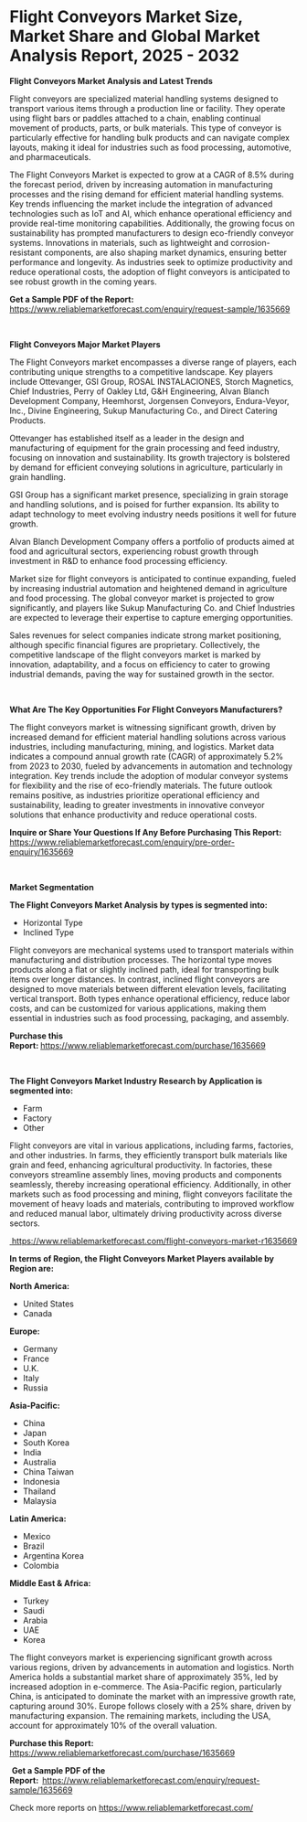 <p><h1>Flight Conveyors Market Size, Market Share and Global Market Analysis Report, 2025 - 2032</h1></p><p><strong>Flight Conveyors Market Analysis and Latest Trends</strong></p>
<p><p>Flight conveyors are specialized material handling systems designed to transport various items through a production line or facility. They operate using flight bars or paddles attached to a chain, enabling continual movement of products, parts, or bulk materials. This type of conveyor is particularly effective for handling bulk products and can navigate complex layouts, making it ideal for industries such as food processing, automotive, and pharmaceuticals.</p><p>The Flight Conveyors Market is expected to grow at a CAGR of 8.5% during the forecast period, driven by increasing automation in manufacturing processes and the rising demand for efficient material handling systems. Key trends influencing the market include the integration of advanced technologies such as IoT and AI, which enhance operational efficiency and provide real-time monitoring capabilities. Additionally, the growing focus on sustainability has prompted manufacturers to design eco-friendly conveyor systems. Innovations in materials, such as lightweight and corrosion-resistant components, are also shaping market dynamics, ensuring better performance and longevity. As industries seek to optimize productivity and reduce operational costs, the adoption of flight conveyors is anticipated to see robust growth in the coming years.</p></p>
<p><strong>Get a Sample PDF of the Report:&nbsp;</strong> <a href="https://www.reliablemarketforecast.com/enquiry/request-sample/1635669?utm_campaign=2296&utm_medium=2&utm_source=Github&utm_content=ia&utm_term=16022025&utm_id=flight-conveyors">https://www.reliablemarketforecast.com/enquiry/request-sample/1635669</a></p>
<p>&nbsp;</p>
<p><strong>Flight Conveyors Major Market Players</strong></p>
<p><p>The Flight Conveyors market encompasses a diverse range of players, each contributing unique strengths to a competitive landscape. Key players include Ottevanger, GSI Group, ROSAL INSTALACIONES, Storch Magnetics, Chief Industries, Perry of Oakley Ltd, G&H Engineering, Alvan Blanch Development Company, Heemhorst, Jorgensen Conveyors, Endura-Veyor, Inc., Divine Engineering, Sukup Manufacturing Co., and Direct Catering Products.</p><p>Ottevanger has established itself as a leader in the design and manufacturing of equipment for the grain processing and feed industry, focusing on innovation and sustainability. Its growth trajectory is bolstered by demand for efficient conveying solutions in agriculture, particularly in grain handling.</p><p>GSI Group has a significant market presence, specializing in grain storage and handling solutions, and is poised for further expansion. Its ability to adapt technology to meet evolving industry needs positions it well for future growth.</p><p>Alvan Blanch Development Company offers a portfolio of products aimed at food and agricultural sectors, experiencing robust growth through investment in R&D to enhance food processing efficiency.</p><p>Market size for flight conveyors is anticipated to continue expanding, fueled by increasing industrial automation and heightened demand in agriculture and food processing. The global conveyor market is projected to grow significantly, and players like Sukup Manufacturing Co. and Chief Industries are expected to leverage their expertise to capture emerging opportunities.</p><p>Sales revenues for select companies indicate strong market positioning, although specific financial figures are proprietary. Collectively, the competitive landscape of the flight conveyors market is marked by innovation, adaptability, and a focus on efficiency to cater to growing industrial demands, paving the way for sustained growth in the sector.</p></p>
<p>&nbsp;</p>
<p><strong>What Are The Key Opportunities For Flight Conveyors Manufacturers?</strong></p>
<p><p>The flight conveyors market is witnessing significant growth, driven by increased demand for efficient material handling solutions across various industries, including manufacturing, mining, and logistics. Market data indicates a compound annual growth rate (CAGR) of approximately 5.2% from 2023 to 2030, fueled by advancements in automation and technology integration. Key trends include the adoption of modular conveyor systems for flexibility and the rise of eco-friendly materials. The future outlook remains positive, as industries prioritize operational efficiency and sustainability, leading to greater investments in innovative conveyor solutions that enhance productivity and reduce operational costs.</p></p>
<p><strong>Inquire or Share Your Questions If Any Before Purchasing This Report:</strong> <a href="https://www.reliablemarketforecast.com/enquiry/pre-order-enquiry/1635669?utm_campaign=2296&utm_medium=2&utm_source=Github&utm_content=ia&utm_term=16022025&utm_id=flight-conveyors">https://www.reliablemarketforecast.com/enquiry/pre-order-enquiry/1635669</a></p>
<p>&nbsp;</p>
<p><strong>Market Segmentation</strong></p>
<p><strong>The Flight Conveyors Market Analysis by types is segmented into:</strong></p>
<p><ul><li>Horizontal Type</li><li>Inclined Type</li></ul></p>
<p><p>Flight conveyors are mechanical systems used to transport materials within manufacturing and distribution processes. The horizontal type moves products along a flat or slightly inclined path, ideal for transporting bulk items over longer distances. In contrast, inclined flight conveyors are designed to move materials between different elevation levels, facilitating vertical transport. Both types enhance operational efficiency, reduce labor costs, and can be customized for various applications, making them essential in industries such as food processing, packaging, and assembly.</p></p>
<p><strong>Purchase this Report:&nbsp;</strong><a href="https://www.reliablemarketforecast.com/purchase/1635669?utm_campaign=2296&utm_medium=2&utm_source=Github&utm_content=ia&utm_term=16022025&utm_id=flight-conveyors">https://www.reliablemarketforecast.com/purchase/1635669</a></p>
<p>&nbsp;</p>
<p><strong>The Flight Conveyors Market Industry Research by Application is segmented into:</strong></p>
<p><ul><li>Farm</li><li>Factory</li><li>Other</li></ul></p>
<p><p>Flight conveyors are vital in various applications, including farms, factories, and other industries. In farms, they efficiently transport bulk materials like grain and feed, enhancing agricultural productivity. In factories, these conveyors streamline assembly lines, moving products and components seamlessly, thereby increasing operational efficiency. Additionally, in other markets such as food processing and mining, flight conveyors facilitate the movement of heavy loads and materials, contributing to improved workflow and reduced manual labor, ultimately driving productivity across diverse sectors.</p></p>
<p><a href="https://www.reliablemarketforecast.com/flight-conveyors-market-r1635669?utm_campaign=2296&utm_medium=2&utm_source=Github&utm_content=ia&utm_term=16022025&utm_id=flight-conveyors">&nbsp;https://www.reliablemarketforecast.com/flight-conveyors-market-r1635669</a></p>
<p><strong>In terms of Region, the Flight Conveyors Market Players available by Region are:</strong></p>
<p>
    <p> <strong> North America: </strong>
        <ul>
            <li>United States</li>
            <li>Canada</li>
        </ul>
        </p> 
    <p> <strong> Europe: </strong>
        <ul>
            <li>Germany</li>
            <li>France</li>
            <li>U.K.</li>
            <li>Italy</li>
            <li>Russia</li>
        </ul>
        </p> 
    <p> <strong> Asia-Pacific: </strong>
        <ul>
            <li>China</li>
            <li>Japan</li>
            <li>South Korea</li>
            <li>India</li>
            <li>Australia</li>
            <li>China Taiwan</li>
            <li>Indonesia</li>
            <li>Thailand</li>
            <li>Malaysia</li>
        </ul>
        </p> 
    <p> <strong> Latin America: </strong>
        <ul>
            <li>Mexico</li>
            <li>Brazil</li>
            <li>Argentina Korea</li>
            <li>Colombia</li>
        </ul>
        </p> 
    <p> <strong> Middle East & Africa: </strong>
        <ul>
            <li>Turkey</li>
            <li>Saudi</li>
            <li>Arabia</li>
            <li>UAE</li>
            <li>Korea</li>
        </ul>
    </p>
    </p>
<p><p>The flight conveyors market is experiencing significant growth across various regions, driven by advancements in automation and logistics. North America holds a substantial market share of approximately 35%, led by increased adoption in e-commerce. The Asia-Pacific region, particularly China, is anticipated to dominate the market with an impressive growth rate, capturing around 30%. Europe follows closely with a 25% share, driven by manufacturing expansion. The remaining markets, including the USA, account for approximately 10% of the overall valuation.</p></p>
<p><strong>Purchase this Report: </strong><a href="https://www.reliablemarketforecast.com/purchase/1635669?utm_campaign=2296&utm_medium=2&utm_source=Github&utm_content=ia&utm_term=16022025&utm_id=flight-conveyors">https://www.reliablemarketforecast.com/purchase/1635669</a></p>
<p>&nbsp;<strong>Get a Sample PDF of the Report:&nbsp;&nbsp;</strong><a href="https://www.reliablemarketforecast.com/enquiry/request-sample/1635669?utm_campaign=2296&utm_medium=2&utm_source=Github&utm_content=ia&utm_term=16022025&utm_id=flight-conveyors">https://www.reliablemarketforecast.com/enquiry/request-sample/1635669</a></p>
<p><strong></strong></p>
<p>Check more reports on <a href="https://www.reliablemarketforecast.com/?utm_campaign=2296&utm_medium=2&utm_source=Github&utm_content=ia&utm_term=16022025&utm_id=flight-conveyors">https://www.reliablemarketforecast.com/</a></p>
